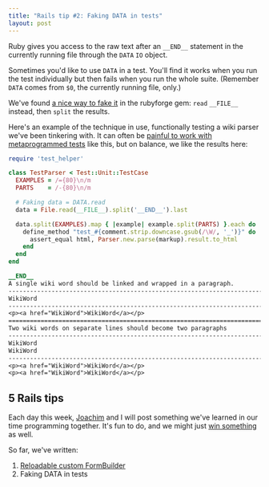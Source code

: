 ```yaml
---
title: "Rails tip #2: Faking DATA in tests"
layout: post
---
```

<p>Ruby gives you access to the raw text after an <code>__END__</code> statement in the currently running file through the <code>DATA</code> <code>IO</code> object.</p>

<p>Sometimes you'd like to use <code>DATA</code> in a test. You'll find it works when you run the test individually but then fails when you run the whole suite. (Remember <code>DATA</code> comes from <code>$0</code>, the currently running file, only.)</p>

<p>We've found <a href="http://codeforpeople.rubyforge.org/svn/rubyforge/tags/0.4.5/lib/rubyforge.rb">a nice way to fake it</a> in the rubyforge gem: <code>read</code> <code>__FILE__</code> instead, then <code>split</code> the results.</p>

<p>Here's an example of the technique in use, functionally testing a wiki parser we've been tinkering with. It can often be <a href="http://blog.jayfields.com/2008/03/testing-anti-pattern-metaprogrammed.html">painful to work with metaprogrammed tests</a> like this, but on balance, we like the results here:</p>

```ruby
require 'test_helper'

class TestParser < Test::Unit::TestCase
  EXAMPLES = /={80}\n/m
  PARTS    = /-{80}\n/m

  # Faking data = DATA.read
  data = File.read(__FILE__).split('__END__').last

  data.split(EXAMPLES).map { |example| example.split(PARTS) }.each do |comment, markup, html|
    define_method "test_#{comment.strip.downcase.gsub(/\W/, '_')}" do
      assert_equal html, Parser.new.parse(markup).result.to_html
    end
  end
end

__END__
A single wiki word should be linked and wrapped in a paragraph.
--------------------------------------------------------------------------------
WikiWord
--------------------------------------------------------------------------------
<p><a href="WikiWord">WikiWord</a></p>
================================================================================
Two wiki words on separate lines should become two paragraphs
--------------------------------------------------------------------------------
WikiWord
WikiWord
--------------------------------------------------------------------------------
<p><a href="WikiWord">WikiWord</a></p>
<p><a href="WikiWord">WikiWord</a></p>

```

<h2>5 Rails tips</h2>

<p>Each day this week, <a href="http://youtube.com/watch?v=J35CuC3ywnc">Joachim</a> and I will post something we've learned in our time programming together. It's fun to do, and we might just <a href="http://railscasts.com/contest">win something</a> as well.</p>

<p>So far, we've written:</p>

<ol>
  <li><a href="/2008/04/21/rails-tip-1-reloadable-custom-formbuilder.html">Reloadable custom FormBuilder</a></li>
  <li>Faking DATA in tests</li>
</ol>
